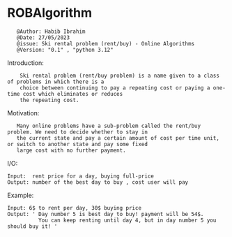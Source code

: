 # ROBAlgorithm
       @Author: Habib Ibrahim
       @Date: 27/05/2023
       @issue: Ski rental problem (rent/buy) - Online Algorithms
       @Version: "0.1" , "python 3.12"

Introduction:

        Ski rental problem (rent/buy problem) is a name given to a class of problems in which there is a
        choice between continuing to pay a repeating cost or paying a one-time cost which eliminates or reduces
        the repeating cost.

Motivation:

       Many online problems have a sub-problem called the rent/buy problem. We need to decide whether to stay in
       the current state and pay a certain amount of cost per time unit, or switch to another state and pay some fixed
       large cost with no further payment.

I/O:

    Input:  rent price for a day, buying full-price
    Output: number of the best day to buy , cost user will pay

Example:

    Input: 6$ to rent per day, 30$ buying price
    Output: ' Day number 5 is best day to buy! payment will be 54$.
              You can keep renting until day 4, but in day number 5 you should buy it! '

